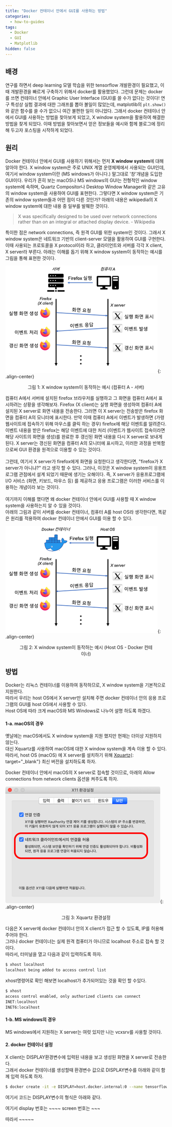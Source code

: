 ```yaml
---
title: "Docker 컨테이너 안에서 GUI를 사용하는 방법"
categories:
  - how-to-guides
tags:
  - Docker
  - GUI
  - Matplotlib
hidden: false
---
```


## 배경
연구를 하면서 deep learning 모델 학습을 위한 tensorflow 개발환경이 필요했고, 이때 개발환경을 빠르게 구축하기 위해서 docker를 활용했었다. 그런데 문제는 docker를 쓰면 컨테이너 안에서 Graphic User Interface (GUI)를 쓸 수가 없다는 것이다! 연구 특성상 실험 결과에 대한 그래프를 뽑아 볼일이 많았는데, matplotlib의 `plt.show()`와 같은 함수를 쓸 수가 없으니 여간 불편한 일이 아니었다. 그래서 docker 컨테이너 안에서 GUI를 사용하는 방법을 찾아보게 되었고, X window system을 활용하여 해결한 방법을 찾게 되었다. 이때 방법을 찾아보면서 얻은 정보들을 예시와 함께 블로그에 정리해 두고자 포스팅을 시작하게 되었다.

## 원리
Docker 컨테이너 안에서 GUI를 사용하기 위해서는 먼저 **X window system**에 대해 알아야 한다. X window system은 주로 UNIX 계열 운영체제에서 사용되는 GUI인데, 여기서 window system이란 (MS windows가 아니다.) 말그대로 '창'개념을 도입한 GUI이다. 우리가 흔히 보는 macOS나 MS windows의 GUI는 전형적인 window system에 속하며, Quartz Compositor나 Desktop Window Manager와 같은 고유의 window system을 사용하여 GUI를 표현한다. 그렇다면 X window system은 기존의 window system들과 어떤 점이 다른 것인가? 아래의 내용은 wikipedia의 X window system에 대한 내용 중 일부를 발췌한 것이다.

> X was specifically designed to be used over network connections rather than on an integral or attached display device. - Wikipedia

특이한 점은 network connections, 즉 원격 GUI를 위한 system인 것이다. 그래서 X window system은 네트워크 기반의 client-server 모델을 활용하여 GUI를 구현한다. 이때 사용되는 프로토콜을 X protocol이라 하고, 클라이언트와 서버를 각각 X client, X server라 부른다. 아래는 이해를 돕기 위해 X window system이 동작하는 예시를 그림을 통해 표현한 것이다.

![figure1](/assets/images/posts/docker-gui/figure1.png){: .align-center}
<figure style="display: block; text-align: center;"><figcaption>그림 1: X window system이 동작하는 예시 (컴퓨터 A - 서버)</figcaption></figure>

컴퓨터 A에서 서버에 설치된 firefox 브라우저를 실행하고 그 화면을 컴퓨터 A에서 표시하려는 상황을 생각해보자. Firefox (X client)는 실행 화면을 생성하여 컴퓨터 A에 설치된 X server로 화면 내용을 전송한다. 그러면 이 X server는 전송받은 firefox 화면을 컴퓨터 A의 모니터에 표시한다. 만약 이때 컴퓨터 A에서 이벤트가 발생하면 (가령 웹사이트에 접속하기 위해 마우스를 클릭 하는 경우) firefox에 해당 이벤트를 알려준다. 이벤트 내용을 받은 firefox는 해당 이벤트에 대한 처리 (이벤트가 웹사이트 접속이라면 해당 사이트의 화면을 생성)를 완료한 후 갱신된 화면 내용을 다시 X server로 보내게 된다. X server는 갱신된 화면을 컴퓨터 A의 모니터에 표시하고, 이러한 과정을 반복함으로써 GUI 환경을 원격으로 이용할 수 있는 것이다.
<br><br>
그런데, 여기서 X server가 firefox에게 화면을 요청한다고 생각한다면, "firefox가 X server가 아니냐?" 라고 생각 할 수 있다. 그러나, 이것은 X window system이 응용프로그램 관점에서 설계 되었기 때문에 생기는 오해이다. 즉, X server가 응용프로그램에 I/O 서비스 (화면, 키보드, 마우스 등) 를 제공하고 응용 프로그램은 이러한 서비스를 이용하는 개념이라 보는 것이다.
<br><br>
여기까지 이해를 했다면 왜 docker 컨테이너 안에서 GUI를 사용할 때 X window system을 사용하는지 알 수 있을 것이다.<br>
아래의 그림과 같이 서버를 docker 컨테이너, 컴퓨터 A를 host OS라 생각한다면, 똑같은 원리를 적용하여 docker 컨테이너 안에서 GUI를 이용 할 수 있다.

![figure2](/assets/images/posts/docker-gui/figure2.png){: .align-center}
<figure style="display: block; text-align: center;"><figcaption>그림 2: X window system이 동작하는 예시 (Host OS - Docker 컨테이너)</figcaption></figure>

## 방법
Docker는 리눅스 컨테이너를 이용하여 동작하므로, X window system을 기본적으로 지원한다.<br>
따라서 우리는 host OS에서 X server만 설치해 주면 docker 컨테이너 안의 응용 프로그램의 GUI를 host OS에서 사용할 수 있다.<br>
Host OS에 따라 크게 macOS와 MS Windows로 나누어 설명 하도록 하겠다.

#### 1-a. macOS의 경우
옛날에는 macOS에서도 X window system을 지원 했지만 현재는 더이상 지원하지 않는다.<br>
대신 Xquartz를 사용하여 macOS에 대한 X window system을 계속 이용 할 수 있다.
따라서, host OS (macOS) 에 X server를 설치하기 위해 [Xquartz](https://www.xquartz.org/index.html){: target="_blank"} 최신 버전을 설치하도록 하자.<br>

Docker 컨테이너 안에서 macOS의 X server로 접속할 것이므로, 아래의 Allow connections from network clients 옵션을 켜주도록 하자.

![figure3](/assets/images/posts/docker-gui/figure3.png){: .align-center}
<figure style="display: block; text-align: center;"><figcaption>그림 3: Xquartz 환경설정</figcaption></figure>

다음은 X server에 docker 컨테이너 안의 X client가 접근 할 수 있도록, IP를 허용해 주어야 한다.<br>
그러나 docker 컨테이너는 실제 원격 컴퓨터가 아니므로 localhost 주소로 접속 할 것이다.<br>
따라서, 터미널을 열고 다음과 같이 입력하도록 하자.<br>

``` bash
$ xhost localhost
localhost being added to access control list
```

xhost명령어로 확인 해보면 localhost가 추가되어있는 것을 확인 할 수있다.

``` bash
$ xhost
access control enabled, only authorized clients can connect
INET:localhost
INET6:localhost
```

#### 1-b. MS windows의 경우
MS windows에서 지원하는 X server는 여럿 있지만 나는 vcxsrv를 사용할 것이다.

#### 2. docker 컨테이너 설정
X client는 DISPLAY환경변수에 입력된 내용을 보고 생성된 화면을 X server로 전송한다.<br>
그래서 docker 컨테이너를 생성할때 환경변수 값으로 DISPLAY변수를 아래와 같이 함께 입력 하도록 하자.<br>

``` bash
$ docker create -it -e DISPLAY=host.docker.internal:0 --name tensorflow tensorflow/tensorflow:1.15.2-py3 /bin/bash
```
여기서 코드는 DISPLAY변수의 형식은 아래와 같다.

여기서 display 번호는 ~~~~
screen 번호는 ~~~

따라서 ~~~~~

<link href="/assets/css/page.css" rel="stylesheet" />
